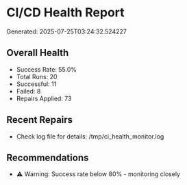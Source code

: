 # CI/CD Health Report

Generated: 2025-07-25T03:24:32.524227

## Overall Health
- Success Rate: 55.0%
- Total Runs: 20
- Successful: 11
- Failed: 8
- Repairs Applied: 73

## Recent Repairs
- Check log file for details: /tmp/ci_health_monitor.log

## Recommendations
- ⚠️ Warning: Success rate below 80% - monitoring closely

